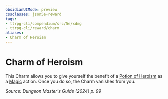 ```yaml
---
obsidianUIMode: preview
cssclasses: json5e-reward
tags:
- ttrpg-cli/compendium/src/5e/xdmg
- ttrpg-cli/reward/charm
aliases:
- Charm of Heroism
---
```

# Charm of Heroism

This Charm allows you to give yourself the benefit of a [Potion of Heroism](Інструменти%20ДМ/CLI/items/potion-of-heroism-xdmg.md) as a [Magic](Інструменти%20ДМ/CLI/rules/actions.md#Magic) action. Once you do so, the Charm vanishes from you.

*Source: Dungeon Master's Guide (2024) p. 99*